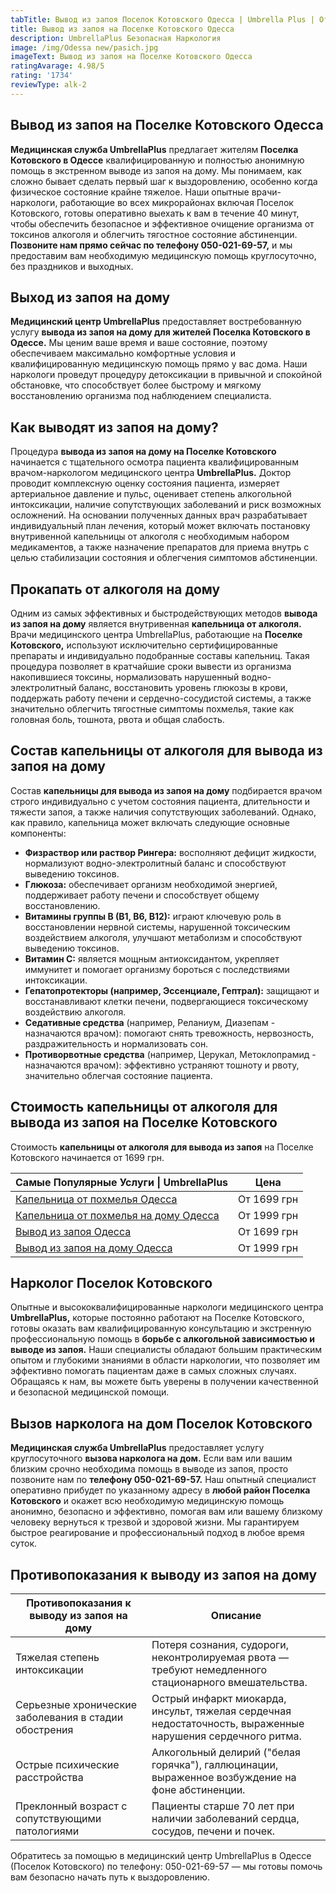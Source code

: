 ```yaml
---
tabTitle: Вывод из запоя Поселок Котовского Одесса | Umbrella Plus | От 1699 грн
title: Вывод из запоя на Поселке Котовского Одесса
description: UmbrellaPlus Безопасная Наркология
image: /img/Odessa new/pasich.jpg
imageText: Вывод из запоя на Поселке Котовского Одесса
ratingAvarage: 4.98/5
rating: '1734'
reviewType: alk-2
---
```


## Вывод из запоя на Поселке Котовского Одесса

**Медицинская служба UmbrellaPlus** предлагает жителям **Поселка Котовского в Одессе** квалифицированную и полностью анонимную помощь в экстренном выводе из запоя на дому. Мы понимаем, как сложно бывает сделать первый шаг к выздоровлению, особенно когда физическое состояние крайне тяжелое. Наши опытные врачи-наркологи, работающие во всех микрорайонах включая Поселок Котовского, готовы оперативно выехать к вам в течение 40 минут, чтобы обеспечить безопасное и эффективное очищение организма от токсинов алкоголя и облегчить тягостное состояние абстиненции. **Позвоните нам прямо сейчас по телефону 050-021-69-57,** и мы предоставим вам необходимую медицинскую помощь круглосуточно, без праздников и выходных.

## Выход из запоя на дому

**Медицинский центр UmbrellaPlus** предоставляет востребованную услугу **вывода из запоя на дому для жителей Поселка Котовского в Одессе.** Мы ценим ваше время и ваше состояние, поэтому обеспечиваем максимально комфортные условия и квалифицированную медицинскую помощь прямо у вас дома. Наши наркологи проведут процедуру детоксикации в привычной и спокойной обстановке, что способствует более быстрому и мягкому восстановлению организма под наблюдением специалиста.

## Как выводят из запоя на дому?

Процедура **вывода из запоя на дому на Поселке Котовского** начинается с тщательного осмотра пациента квалифицированным врачом-наркологом медицинского центра **UmbrellaPlus.** Доктор проводит комплексную оценку состояния пациента, измеряет артериальное давление и пульс, оценивает степень алкогольной интоксикации, наличие сопутствующих заболеваний и риск возможных осложнений. На основании полученных данных врач разрабатывает индивидуальный план лечения, который может включать постановку внутривенной капельницы от алкоголя с необходимым набором медикаментов, а также назначение препаратов для приема внутрь с целью стабилизации состояния и облегчения симптомов абстиненции.

## Прокапать от алкоголя на дому

Одним из самых эффективных и быстродействующих методов **вывода из запоя на дому** является внутривенная **капельница от алкоголя.** Врачи медицинского центра UmbrellaPlus, работающие на **Поселке Котовского,** используют исключительно сертифицированные препараты и индивидуально подобранные составы капельниц. Такая процедура позволяет в кратчайшие сроки вывести из организма накопившиеся токсины, нормализовать нарушенный водно-электролитный баланс, восстановить уровень глюкозы в крови, поддержать работу печени и сердечно-сосудистой системы, а также значительно облегчить тягостные симптомы похмелья, такие как головная боль, тошнота, рвота и общая слабость.

## Состав капельницы от алкоголя для вывода из запоя на дому

Состав **капельницы для вывода из запоя на дому** подбирается врачом строго индивидуально с учетом состояния пациента, длительности и тяжести запоя, а также наличия сопутствующих заболеваний. Однако, как правило, капельница может включать следующие основные компоненты:

* **Физраствор или раствор Рингера:** восполняют дефицит жидкости, нормализуют водно-электролитный баланс и способствуют выведению токсинов.
* **Глюкоза:** обеспечивает организм необходимой энергией, поддерживает работу печени и способствует общему восстановлению.
* **Витамины группы B (B1, B6, B12):** играют ключевую роль в восстановлении нервной системы, нарушенной токсическим воздействием алкоголя, улучшают метаболизм и способствуют выведению токсинов.
* **Витамин C:** является мощным антиоксидантом, укрепляет иммунитет и помогает организму бороться с последствиями интоксикации.
* **Гепатопротекторы (например, Эссенциале, Гептрал):** защищают и восстанавливают клетки печени, подвергающиеся токсическому воздействию алкоголя.
* **Седативные средства** (например, Реланиум, Диазепам - назначаются врачом): помогают снять тревожность, нервозность, раздражительность и нормализовать сон.
* **Противорвотные средства** (например, Церукал, Метоклопрамид - назначаются врачом): эффективно устраняют тошноту и рвоту, значительно облегчая состояние пациента.

## Стоимость капельницы от алкоголя для вывода из запоя на Поселке Котовского

Стоимость **капельницы от алкоголя для вывода из запоя** на Поселке Котовского начинается от 1699 грн.

| Самые Популярные Услуги \| UmbrellaPlus                                                                    | Цена        |
| ---------------------------------------------------------------------------------------------------------- | ----------- |
| [Капельница от похмелья Одесса](https://umbrella-plus.com.ua/kapelnica-ot-alkogolia-od/)                   | От 1699 грн |
| [Капельница от похмелья на дому Одесса](https://umbrella-plus.com.ua/kapelnica-ot-alkogolizma-na-domy-od/) | От 1999 грн |
| [Вывод из запоя Одесса](https://umbrella-plus.com.ua/vivod-iz-zapoia-od/)                                  | От 1699 грн |
| [Вывод из запоя на дому Одесса](https://umbrella-plus.com.ua/vivod-iz-zapoia-na-domy-od/)                  | От 1999 грн |

## Нарколог Поселок Котовского

Опытные и высококвалифицированные наркологи медицинского центра **UmbrellaPlus,** которые постоянно работают на Поселке Котовского, готовы оказать вам квалифицированную консультацию и экстренную профессиональную помощь в **борьбе с алкогольной зависимостью и выводе из запоя.** Наши специалисты обладают большим практическим опытом и глубокими знаниями в области наркологии, что позволяет им эффективно помогать пациентам даже в самых сложных случаях. Обращаясь к нам, вы можете быть уверены в получении качественной и безопасной медицинской помощи.

## Вызов нарколога на дом Поселок Котовского

**Медицинская служба UmbrellaPlus** предоставляет услугу круглосуточного **вызова нарколога на дом.** Если вам или вашим близким срочно необходима помощь в выводе из запоя, просто позвоните нам по **телефону 050-021-69-57.** Наш опытный специалист оперативно прибудет по указанному адресу в **любой район Поселка Котовского** и окажет всю необходимую медицинскую помощь анонимно, безопасно и эффективно, помогая вам или вашему близкому человеку вернуться к трезвой и здоровой жизни. Мы гарантируем быстрое реагирование и профессиональный подход в любое время суток.

## Противопоказания к выводу из запоя на дому

| Противопоказания к выводу из запоя на дому            | Описание                                                                                                    |
| ----------------------------------------------------- | ----------------------------------------------------------------------------------------------------------- |
| Тяжелая степень интоксикации                          | Потеря сознания, судороги, неконтролируемая рвота — требуют немедленного стационарного вмешательства.       |
| Серьезные хронические заболевания в стадии обострения | Острый инфаркт миокарда, инсульт, тяжелая сердечная недостаточность, выраженные нарушения сердечного ритма. |
| Острые психические расстройства                       | Алкогольный делирий ("белая горячка"), галлюцинации, выраженное возбуждение на фоне абстиненции.            |
| Преклонный возраст с сопутствующими патологиями       | Пациенты старше 70 лет при наличии заболеваний сердца, сосудов, печени и почек.                             |

Обратитесь за помощью в медицинский центр UmbrellaPlus в Одессе (Поселок Котовского) по телефону: 050-021-69-57 — мы готовы помочь вам безопасно начать путь к выздоровлению.
